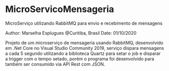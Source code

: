 # MicroServicoMensageria
 MicroServiço utilizando RabbitMQ para envio e recebimento de mensagens
 
 Author: Marselha Esplugues @Curitiba, Brasil
 Date: 01/10/2020
 
 Projeto de um microserviço de mensageria usando RabbitMQ, desenvolvido em .Net Core no Visual Studio Community 2019, 
 serviço dispara mensagens a cada 5 segundo utilizando a biblioteca Quartz para setar o job e disparar a trigger com 
 o tempo setado, porém o programa foi desenvolvido para também ser consumido via API Rest com JSON. 


